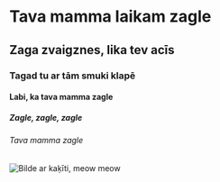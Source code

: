 # Tava mamma laikam zagle
## Zaga zvaigznes, lika tev acīs
### Tagad tu ar tām smuki klapē
#### Labi, ka tava mamma zagle
##### Zagle, zagle, zagle
###### Tava mamma zagle

![Bilde ar kaķīti, meow meow](https://i.jauns.lv/t/2017/05/30/1154591/660x471.jpg?v=1496145201)
